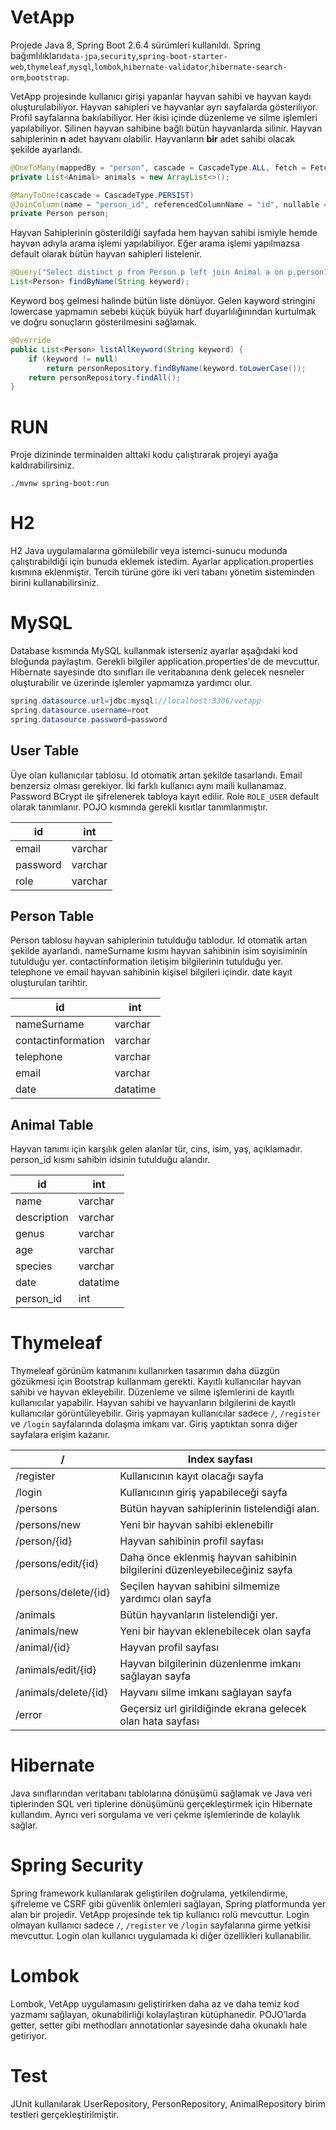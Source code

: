 # VetApp

Projede Java 8, Spring Boot 2.6.4 sürümleri kullanıldı. Spring bağımlılıkları`data-jpa`,`security`,`spring-boot-starter-web`,`thymeleaf`,`mysql`,`lombok`,`hibernate-validator`,`hibernate-search-orm`,`bootstrap`.

VetApp projesinde kullanıcı girişi yapanlar  hayvan sahibi ve hayvan kaydı oluşturulabiliyor. Hayvan sahipleri ve hayvanlar ayrı sayfalarda gösteriliyor. Profil sayfalarına bakılabiliyor. Her ikisi içinde düzenleme ve silme işlemleri yapılabiliyor. Silinen hayvan sahibine bağlı bütün hayvanlarda silinir. Hayvan sahiplerinin **n** adet hayvanı olabilir. Hayvanların **bir** adet sahibi olacak şekilde ayarlandı.

```java
@OneToMany(mappedBy = "person", cascade = CascadeType.ALL, fetch = FetchType.LAZY)
private List<Animal> animals = new ArrayList<>();
```

```java
@ManyToOne(cascade = CascadeType.PERSIST)
@JoinColumn(name = "person_id", referencedColumnName = "id", nullable = false)
private Person person;

```

Hayvan Sahiplerinin gösterildiği sayfada hem hayvan sahibi ismiyle hemde hayvan adıyla arama işlemi yapılabiliyor. Eğer arama işlemi yapılmazsa default olarak bütün hayvan sahipleri listelenir.

```java
@Query("Select distinct p from Person p left join Animal a on p.personId = a.person.personId where lower(p.nameSurname) like %:keyword% or lower(a.name) like %:keyword%")
List<Person> findByName(String keyword);
```

Keyword boş gelmesi halinde bütün liste dönüyor. Gelen kayword stringini lowercase yapmamın sebebi küçük büyük harf duyarlılığınından kurtulmak ve doğru sonuçların gösterilmesini sağlamak.

```java
@Override
public List<Person> listAllKeyword(String keyword) {
    if (keyword != null)
        return personRepository.findByName(keyword.toLowerCase());
    return personRepository.findAll();
}
```

# RUN

Proje dizininde terminalden alttaki kodu çalıştırarak projeyi ayağa kaldırabilirsiniz.

`./mvnw spring-boot:run`

# H2

H2 Java uygulamalarına gömülebilir veya istemci-sunucu modunda çalıştırabildiği için bunuda eklemek istedim. Ayarlar application.properties kısmına eklenmiştir. Tercih türüne göre iki veri tabanı yönetim sisteminden birini kullanabilirsiniz. 

# MySQL

Database kısmında MySQL kullanmak isterseniz ayarlar aşağıdaki kod bloğunda paylaştım. Gerekli bilgiler application.properties'de de mevcuttur. Hibernate sayesinde dto sınıfları ile veritabanına denk gelecek nesneler oluşturabilir ve üzerinde işlemler yapmamıza yardımcı olur.
```java
spring.datasource.url=jdbc:mysql://localhost:3306/vetapp
spring.datasource.username=root
spring.datasource.password=password
```

## **User Table**

Üye olan kullanıcılar tablosu. Id otomatik artan şekilde tasarlandı. Email benzersiz olması gerekiyor. İki farklı kullanıcı aynı maili kullanamaz. Password BCrypt ile şifrelenerek tabloya kayıt edilir. Role `ROLE_USER` default olarak tanımlanır. POJO kısmında gerekli kısıtlar tanımlanmıştır.

| id | int |
| --- | --- |
| email | varchar |
| password | varchar |
| role | varchar |

## Person Table

Person tablosu hayvan sahiplerinin tutulduğu tablodur. Id otomatik artan şekilde ayarlandı. nameSurname kısmı hayvan sahibinin isim soyisiminin tutulduğu yer. contactinformation iletişim bilgilerinin tutulduğu yer. telephone ve email hayvan sahibinin kişisel bilgileri içindir. date kayıt oluşturulan tarihtir.

| id | int |
| --- | --- |
| nameSurname | varchar |
| contactinformation | varchar |
| telephone | varchar |
| email  | varchar |
| date | datatime |

## Animal Table

Hayvan tanımı için karşılık gelen alanlar tür, cins, isim, yaş, açıklamadır. person_id kısmı sahibin idsinin tutulduğu alandır.

| id | int |
| --- | --- |
| name | varchar |
| description | varchar |
| genus | varchar |
| age | varchar |
| species | varchar |
| date | datatime |
| person_id | int |

# Thymeleaf

Thymeleaf görünüm katmanını kullanırken tasarımın daha düzgün gözükmesi için Bootstrap kullanmam gerekti. Kayıtlı kullanıcılar hayvan sahibi ve hayvan ekleyebilir. Düzenleme ve silme işlemlerini de kayıtlı kullanıcılar yapabilir. Hayvan sahibi ve hayvanların bilgilerini de kayıtlı kullanıcılar görüntüleyebilir. Giriş yapmayan kullanıcılar sadece `/`, `/register` ve `/login` sayfalarında dolaşma imkanı var. Giriş yaptıktan sonra diğer sayfalara erişim kazanır.

| / | Index sayfası |
| --- | --- |
| /register | Kullanıcının kayıt olacağı sayfa |
| /login | Kullanıcının giriş yapabileceği sayfa |
| /persons | Bütün hayvan sahiplerinin listelendiği alan.  |
| /persons/new | Yeni bir hayvan sahibi eklenebilir |
| /person/{id} | Hayvan sahibinin profil sayfası |
| /persons/edit/{id} | Daha önce eklenmiş hayvan sahibinin bilgilerini düzenleyebileceğiniz sayfa |
| /persons/delete/{id} | Seçilen hayvan sahibini silmemize yardımcı olan sayfa |
| /animals | Bütün hayvanların listelendiği yer. |
| /animals/new | Yeni bir hayvan eklenebilecek olan sayfa |
| /animal/{id} | Hayvan profil sayfası |
| /animals/edit/{id} | Hayvan bilgilerinin düzenlenme imkanı sağlayan sayfa |
| /animals/delete/{id} | Hayvanı silme imkanı sağlayan sayfa |
| /error | Geçersiz url girildiğinde ekrana gelecek olan hata sayfası |

# Hibernate

Java sınıflarından veritabanı tablolarına dönüşümü sağlamak ve Java veri tiplerinden SQL veri tiplerine dönüşümünü gerçekleştirmek için Hibernate kullandım. Ayrıcı veri sorgulama ve veri çekme işlemlerinde de kolaylık sağlar.

# Spring Security

Spring framework kullanılarak geliştirilen doğrulama, yetkilendirme, şifreleme ve CSRF gibi güvenlik önlemleri sağlayan, Spring platformunda yer alan bir projedir. VetApp projesinde tek tip kullanıcı rolü mevcuttur. Login olmayan kullanıcı sadece `/`, `/register` ve `/login` sayfalarına girme yetkisi mevcuttur. Login olan kullanıcı uygulamada ki diğer özellikleri kullanabilir.

# Lombok

Lombok, VetApp uygulamasını geliştirirken daha az ve daha temiz kod yazmamı sağlayan, okunabilirliği kolaylaştıran kütüphanedir. POJO’larda getter, setter gibi methodları annotationlar sayesinde daha okunaklı hale getiriyor.

# Test

JUnit kullanılarak UserRepository, PersonRepository, AnimalRepository birim testleri gerçekleştirilmiştir.
